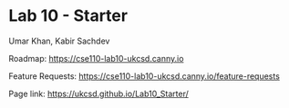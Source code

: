 # Lab 10 - Starter

Umar Khan, Kabir Sachdev

Roadmap: https://cse110-lab10-ukcsd.canny.io

Feature Requests: https://cse110-lab10-ukcsd.canny.io/feature-requests

Page link: https://ukcsd.github.io/Lab10_Starter/
